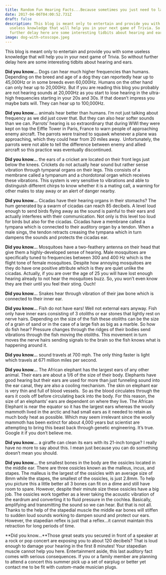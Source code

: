 ```yaml
---
title: Random Fun Hearing Facts...Because sometimes you just need to laugh!
date: 2017-04-06T04:00:52.731Z
draft: false
description: This blog is meant only to entertain and provide you with some
  useless knowledge that will help you in your next game of Trivia. So without
  further delay here are some interesting tidbits about hearing and ears.
image: dog-with-otoscope.jpeg
---
```

<!--StartFragment-->

This blog is meant only to entertain and provide you with some useless knowledge that will help you in your next game of Trivia. So without further delay here are some interesting tidbits about hearing and ears.

**Did you know…** Dogs can hear much higher frequencies than humans. Depending on the breed and age of a dog they can reportedly hear up to 45,000Hz or in some breeds even 60,000Hz. Humans on the other hand can only hear up to 20,000Hz. But if you are reading this blog you probably are not hearing sounds at 20,000Hz as you start to lose hearing in the ultra-high frequencies starting in your 20s and 30s. If that doesn’t impress you maybe bats will. They can hear up to 100,000Hz. 

**Did you know…** animals hear better than humans. I’m not just talking about frequency as we did just cover that. But they can also hear softer sounds than we can. Parrots’ hearing is so extraordinary that during WWI they were kept on top the Eiffle Tower in Paris, France to warn people of approaching enemy aircraft. The parrots were trained to squawk whenever a plane was approaching, which they could hear from 20 miles away.  Unfortunately, the parrots were not able to tell the difference between enemy and allied aircraft so this practice was eventually discontinued. 

**Did you know…** the ears of a cricket are located on their front legs just below the knees. Crickets do not actually hear sound but rather sense vibration through tympanal organs on their legs. This consists of a membrane called a tympanum and a chordotonal organ which receives these vibrations. This system is very sensitive to vibrations and able to distinguish different chirps to know whether it is a mating call, a warning for other males to stay away or an alert of danger nearby. 

**Did you know...** Cicadas have their hearing organs in their stomachs? The hum generated by a swarm of cicadas can reach 85 decibels. A level loud enough to send birds flying away as the sound is painful to their ears and actually interferes with their communication. Not only is this level too loud for birds but also for the cicadas. Cicadas have a membrane called a tympana which is connected to their auditory organ by a tendon. When a male sings, the tendon retracts creasing the tympana which in turn dampens the sounds and protects the cicadas ear.

**Did you know…** Mosquitoes have a two-feathery antenna on their head that give them a highly-developed sense of hearing. Male mosquitoes are specifically tuned to frequencies between 300 and 400 Hz which is the flight tone of female mosquitoes. Despite how annoying mosquitoes are they do have one positive attribute which is they are quiet unlike the cicadas. Actually, if you are over the age of 25 you will have lost enough hearing already to not hear the mosquitoes buzz. So, you won’t even know they are their until you feel their sting. Ouch!

**Did you know…** Snakes hear through vibration of their jaw bone which is connected to their inner ear.

**Did you know…** Fish do not have ears! Well not external ears anyway. Fish only have inner ears consisting of 3 otoliths or ear stones that lightly rest on nerve hairs. Depending on the size of the fish these otoliths can be the size of a grain of sand or in the case of a large fish as big as a marble. So how do fish hear? Pressure changes through the ridges of their bodies send vibrations through the fish moving the otoliths. This movement in turn moves the nerve hairs sending signals to the brain so the fish knows what is happening around it. 

**Did you know…** sound travels at 700 mph. The only thing faster is light which travels at 671 million miles per second.

**Did you know…** The African elephant has the largest ears of any other animal. Their ears are about a 1/6 of the size of their body. Elephants have good hearing but their ears are used for more than just funneling sound into the ear canal, they are also a cooling mechanism. The skin on elephant ear is very thin and full of blood vessels.  So as the blood circulates through the ears it cools off before circulating back into the body. For this reason, the size of an elephants’ ears are dependent on where they live. The African Elephant is near the equator so it has the largest ears whereas the woolly mammoth lived in the arctic and had small ears as it needed to retain as much body heat as possible. Which may seem irrelevant since the woolly mammoth has been extinct for about 4,000 years but scientist are attempting to bring this beast back through genetic engineering. It’s true. Google it if you don’t believe me. 

**Did you know…** a giraffe can clean its ears with its 21-inch tongue? I really have no more to say about this. I mean just because you can do something doesn’t mean you should.

**Did you know…** the smallest bones in the body are the ossicles located in the middle ear. There are three ossicles known as the malleus, incus, and stapes. The malleus is the largest of the ossicles with an average size of 8mm while the stapes, the smallest of the ossicles, is just 2.8mm. To help you picture this a little better all 3 bones can fit on a dime and still have room to spare. However, despite their minute size these ossicles have a big job. The ossicles work together as a lever taking the acoustic vibration of the eardrum and converting it to fluid pressure in the cochlea. Basically, amplifying and transmitting the sound so we can hear. But that is not all. Thanks to the help of the stapedial muscle the middle ear bones will stiffen to sudden loud sounds working to dampen sound and protect our ears. However, the stapedian reflex is just that a reflex…it cannot maintain this retraction for long periods of time. 

**Did you know…**Those great seats you secured in front of a speaker at a rock or pop concert are exposing you to about 120 decibels? That is loud enough to damage your hearing in the first 8 minutes! Your stapedian muscle cannot help you here. Entertainment aside, this last auditory fact comes with serious consequences. If you or a family member are planning to attend a concert this summer pick up a set of earplug or better yet contact me to be fit with custom-made musician plugs.

<!--EndFragment-->